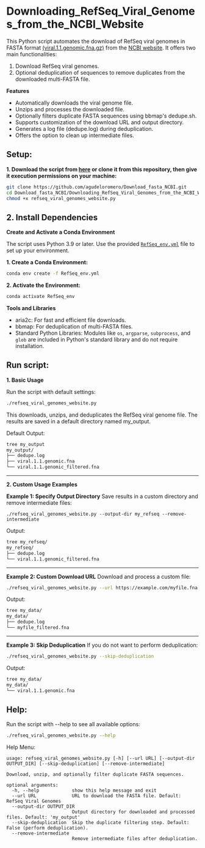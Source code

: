 # Downloading_RefSeq_Viral_Genomes_from_the_NCBI_Website

This Python script automates the download of RefSeq viral genomes in FASTA format [(viral.1.1.genomic.fna.gz)](https://ftp.ncbi.nlm.nih.gov/refseq/release/viral/viral.1.1.genomic.fna.gz) from the [NCBI website](https://ftp.ncbi.nlm.nih.gov/refseq/release/viral/). It offers two main functionalities:
1. Download RefSeq viral genomes.
2. Optional deduplication of sequences to remove duplicates from the downloaded multi-FASTA file.

**Features**

* Automatically downloads the viral genome file.
* Unzips and processes the downloaded file.
* Optionally filters duplicate FASTA sequences using bbmap's dedupe.sh.
*  Supports customization of the download URL and output directory.
* Generates a log file (dedupe.log) during deduplication.
* Offers the option to clean up intermediate files.

## **Setup:**

**1. Download the script from [here](https://github.com/agudeloromero/Download_fasta_NCBI/blob/main/Downloading_RefSeq_Viral_Genomes_from_the_NCBI_Website/refseq_viral_genomes_website.py) or clone it from this repository, then give it execution permissions on your machine:**
```bash
git clone https://github.com/agudeloromero/Download_fasta_NCBI.git
cd Download_fasta_NCBI/Downloading_RefSeq_Viral_Genomes_from_the_NCBI_Website
chmod +x refseq_viral_genomes_website.py
```

## 2. Install Dependencies

**Create and Activate a Conda Environment**

The script uses Python 3.9 or later. Use the provided [`RefSeq_env.yml`](https://github.com/agudeloromero/Download_fasta_NCBI/blob/main/Downloading_RefSeq_Viral_Genomes_from_the_NCBI_Website/RefSeq_env.yml) file to set up your environment.

**1. Create a Conda Environment:**
``` bash
conda env create -f RefSeq_env.yml
```

**2. Activate the Environment:**
``` bash
conda activate RefSeq_env
```

**Tools and Libraries**

* aria2c: For fast and efficient file downloads.
* bbmap: For deduplication of multi-FASTA files.
* Standard Python Libraries: Modules like `os`, `argparse`, `subprocess`, and `glob` are included in Python's standard library and do not require installation.

## **Run script:**

**1. Basic Usage**

Run the script with default settings:
```bash
./refseq_viral_genomes_website.py
```
This downloads, unzips, and deduplicates the RefSeq viral genome file. The results are saved in a default directory named my_output.

Default Output:
```bash
tree my_output
my_output/
├── dedupe.log
├── viral.1.1.genomic.fna
└── viral.1.1.genomic_filtered.fna
```

---

**2. Custom Usage Examples**

**Example 1: Specify Output Directory**
Save results in a custom directory and remove intermediate files:
```
./refseq_viral_genomes_website.py --output-dir my_refseq --remove-intermediate
```

Output:
```bash
tree my_refseq/
my_refseq/
├── dedupe.log
└── viral.1.1.genomic_filtered.fna
```

---

**Example 2: Custom Download URL**
Download and process a custom file:
```bash
./refseq_viral_genomes_website.py --url https://example.com/myfile.fna.gz --output-dir my_data --remove-intermediate
```

Output:
```bash
tree my_data/
my_data/
├── dedupe.log
└── myfile_filtered.fna
```

---

**Example 3: Skip Deduplication**
If you do not want to perform deduplication:
```bash
./refseq_viral_genomes_website.py --skip-deduplication
```

Output:
```bash
tree my_data/
my_data/
└── viral.1.1.genomic.fna
```

## **Help:**

Run the script with --help to see all available options:
```bash
./refseq_viral_genomes_website.py --help
```

Help Menu:
```plaintext
usage: refseq_viral_genomes_website.py [-h] [--url URL] [--output-dir OUTPUT_DIR] [--skip-deduplication] [--remove-intermediate]

Download, unzip, and optionally filter duplicate FASTA sequences.

optional arguments:
  -h, --help            show this help message and exit
  --url URL             URL to download the FASTA file. Default: RefSeq Viral Genomes
  --output-dir OUTPUT_DIR
                        Output directory for downloaded and processed files. Default: 'my_output'
  --skip-deduplication  Skip the duplicate filtering step. Default: False (perform deduplication).
  --remove-intermediate
                        Remove intermediate files after deduplication.
```
